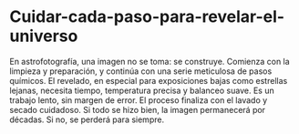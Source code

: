# Cuidar-cada-paso-para-revelar-el-universo
En astrofotografía, una imagen no se toma: se construye. Comienza con la limpieza y preparación, y continúa con una serie meticulosa de pasos químicos.
El revelado, en especial para exposiciones bajas como estrellas lejanas, necesita tiempo, temperatura precisa y balanceo suave. Es un trabajo lento, sin margen de error.
El proceso finaliza con el lavado y secado cuidadoso. Si todo se hizo bien, la imagen permanecerá por décadas. Si no, se perderá para siempre.
